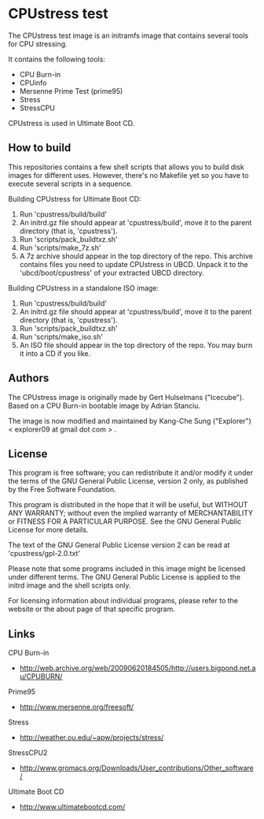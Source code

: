 CPUstress test
==============

The CPUstress test image is an initramfs image that contains several tools for 
CPU stressing.

It contains the following tools:
* CPU Burn-in
* CPUinfo
* Mersenne Prime Test (prime95)
* Stress
* StressCPU

CPUstress is used in Ultimate Boot CD.

How to build
------------

This repositories contains a few shell scripts that allows you to build disk 
images for different uses. However, there's no Makefile yet so you have to 
execute several scripts in a sequence.

Building CPUstress for Ultimate Boot CD:

1. Run 'cpustress/build/build'
2. An initrd.gz file should appear at 'cpustress/build', move it to the parent 
   directory (that is, 'cpustress').
3. Run 'scripts/pack_buildtxz.sh'
4. Run 'scripts/make_7z.sh'
5. A 7z archive should appear in the top directory of the repo. This archive 
   contains files you need to update CPUstress in UBCD. Unpack it to the 
   'ubcd/boot/cpustress' of your extracted UBCD directory.

Building CPUstress in a standalone ISO image:

1. Run 'cpustress/build/build'
2. An initrd.gz file should appear at 'cpustress/build', move it to the parent 
   directory (that is, 'cpustress').
3. Run 'scripts/pack_buildtxz.sh'
4. Run 'scripts/make_iso.sh'
5. An ISO file should appear in the top directory of the repo. You may burn 
   it into a CD if you like.

Authors
-------

The CPUstress image is originally made by Gert Hulselmans ("Icecube").
Based on a CPU Burn-in bootable image by Adrian Stanciu.

The image is now modified and maintained by Kang-Che Sung ("Explorer") 
< explorer09 at gmail dot com > .

License
-------

This program is free software; you can redistribute it and/or modify it under 
the terms of the GNU General Public License, version 2 only, as published by 
the Free Software Foundation.

This program is distributed in the hope that it will be useful, but WITHOUT 
ANY WARRANTY; without even the implied warranty of MERCHANTABILITY or FITNESS 
FOR A PARTICULAR PURPOSE.  See the GNU General Public License for more details.

The text of the GNU General Public License version 2 can be read at 
'cpustress/gpl-2.0.txt'

Please note that some programs included in this image might be licensed under 
different terms. The GNU General Public License is applied to the initrd 
image and the shell scripts only.

For licensing information about individual programs, please refer to the 
website or the about page of that specific program.

Links
-----

CPU Burn-in
* http://web.archive.org/web/20090620184505/http://users.bigpond.net.au/CPUBURN/

Prime95
* http://www.mersenne.org/freesoft/

Stress
* http://weather.ou.edu/~apw/projects/stress/

StressCPU2
* http://www.gromacs.org/Downloads/User_contributions/Other_software/

Ultimate Boot CD
* http://www.ultimatebootcd.com/

